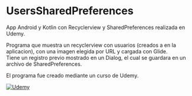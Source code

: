 # UsersSharedPreferences
App Android y Kotlin con Recyclerview y SharedPreferences realizada en Udemy.

Programa que muestra un recyclerview con usuarios (creados a en la aplicacion), con una imagen elegida por URL y cargada con Glide.
</br>
Tiene un registro previo mostrado en un Dialog, el cual se guardara en un archivo de SharedPreferences.
</br>

El programa fue creado mediante un curso de Udemy.
</br>

[![Udemy](https://img.shields.io/badge/Curso_de_Android_11_con_Kotlin:_Intensivo_y_práctico_2021-EC5252?style=for-the-badge&logo=udemy&logoColor=white&labelColor=101010)](https://www.udemy.com/share/103UTI2@PW1jbF5dS10Kck9GOGJO/)

